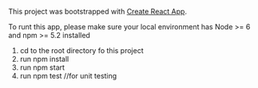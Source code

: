 This project was bootstrapped with [Create React App](https://github.com/facebook/create-react-app).

To runt this app, please make sure your local environment has Node >= 6 and npm >= 5.2 installed
1. cd to the root directory fo this project
2. run npm install
3. run npm start
4. run npm test //for unit testing
